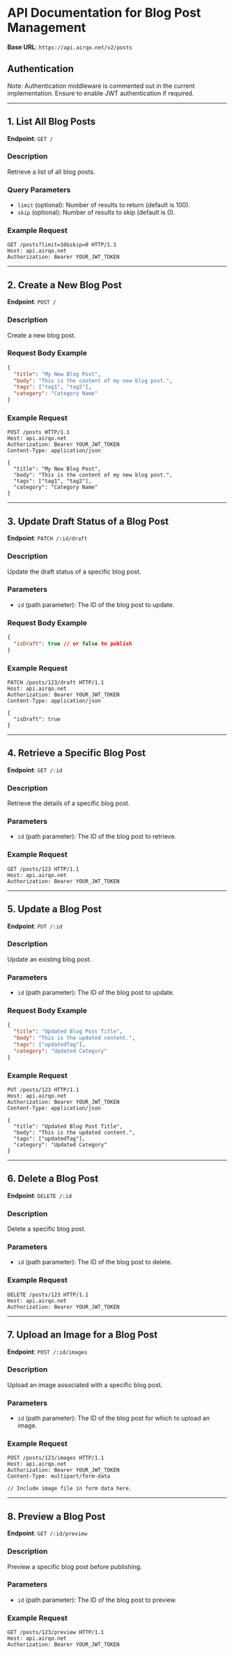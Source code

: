 # API Documentation for Blog Post Management

**Base URL**: `https://api.airqo.net/v2/posts`

## Authentication

Note: Authentication middleware is commented out in the current implementation. Ensure to enable JWT authentication if required.

---

## **1. List All Blog Posts**

**Endpoint**: `GET /`

### Description

Retrieve a list of all blog posts.

### Query Parameters

- `limit` (optional): Number of results to return (default is 100).
- `skip` (optional): Number of results to skip (default is 0).

### Example Request

```http
GET /posts?limit=10&skip=0 HTTP/1.1
Host: api.airqo.net
Authorization: Bearer YOUR_JWT_TOKEN
```

---

## **2. Create a New Blog Post**

**Endpoint**: `POST /`

### Description

Create a new blog post.

### Request Body Example

```json
{
  "title": "My New Blog Post",
  "body": "This is the content of my new blog post.",
  "tags": ["tag1", "tag2"],
  "category": "Category Name"
}
```

### Example Request

```http
POST /posts HTTP/1.1
Host: api.airqo.net
Authorization: Bearer YOUR_JWT_TOKEN
Content-Type: application/json

{
  "title": "My New Blog Post",
  "body": "This is the content of my new blog post.",
  "tags": ["tag1", "tag2"],
  "category": "Category Name"
}
```

---

## **3. Update Draft Status of a Blog Post**

**Endpoint**: `PATCH /:id/draft`

### Description

Update the draft status of a specific blog post.

### Parameters

- `id` (path parameter): The ID of the blog post to update.

### Request Body Example

```json
{
  "isDraft": true // or false to publish
}
```

### Example Request

```http
PATCH /posts/123/draft HTTP/1.1
Host: api.airqo.net
Authorization: Bearer YOUR_JWT_TOKEN
Content-Type: application/json

{
  "isDraft": true
}
```

---

## **4. Retrieve a Specific Blog Post**

**Endpoint**: `GET /:id`

### Description

Retrieve the details of a specific blog post.

### Parameters

- `id` (path parameter): The ID of the blog post to retrieve.

### Example Request

```http
GET /posts/123 HTTP/1.1
Host: api.airqo.net
Authorization: Bearer YOUR_JWT_TOKEN
```

---

## **5. Update a Blog Post**

**Endpoint**: `PUT /:id`

### Description

Update an existing blog post.

### Parameters

- `id` (path parameter): The ID of the blog post to update.

### Request Body Example

```json
{
  "title": "Updated Blog Post Title",
  "body": "This is the updated content.",
  "tags": ["updatedTag"],
  "category": "Updated Category"
}
```

### Example Request

```http
PUT /posts/123 HTTP/1.1
Host: api.airqo.net
Authorization: Bearer YOUR_JWT_TOKEN
Content-Type: application/json

{
  "title": "Updated Blog Post Title",
  "body": "This is the updated content.",
  "tags": ["updatedTag"],
  "category": "Updated Category"
}
```

---

## **6. Delete a Blog Post**

**Endpoint**: `DELETE /:id`

### Description

Delete a specific blog post.

### Parameters

- `id` (path parameter): The ID of the blog post to delete.

### Example Request

```http
DELETE /posts/123 HTTP/1.1
Host: api.airqo.net
Authorization: Bearer YOUR_JWT_TOKEN
```

---

## **7. Upload an Image for a Blog Post**

**Endpoint**: `POST /:id/images`

### Description

Upload an image associated with a specific blog post.

### Parameters

- `id` (path parameter): The ID of the blog post for which to upload an image.

### Example Request

```http
POST /posts/123/images HTTP/1.1
Host: api.airqo.net
Authorization: Bearer YOUR_JWT_TOKEN
Content-Type: multipart/form-data

// Include image file in form data here.
```

---

## **8. Preview a Blog Post**

**Endpoint**: `GET /:id/preview`

### Description

Preview a specific blog post before publishing.

### Parameters

- `id` (path parameter): The ID of the blog post to preview.

### Example Request

```http
GET /posts/123/preview HTTP/1.1
Host: api.airqo.net
Authorization: Bearer YOUR_JWT_TOKEN
```
